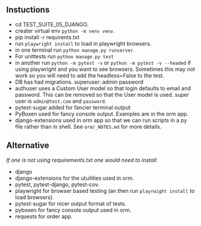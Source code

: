 ## Instuctions

- cd TEST_SUITE_05_DJANGO.
- creater virtual env `python -m venv venv`.
- pip install -r requirents.txt
- run `playwright install` to load in playwright browsers.
- in one terminal run `python manage.py runserver`.
- For unittests run `python manage.py test`
- in another run `python -m pytest -v` or `python -m pytest -v --headed` if using  playwright and you want to see browsers. Sometimes this may not work so you will need to add the headless=False to the test.
- DB has had migrations. superuser: admin password
- authuser uses a Custom User model so that login defaults to email and password. This can be removed so that the User model is used. super user is `admin@test.com` and `password`.
- pytest-sugar added for fancier terminal output
- PyBoxen used for fancy console output. Examples are in the orm app.
- django-extensions used in orm app so that we can run scripts in a py file rather than in shell. See `orm/_NOTES.md` for more details.

## Alternative

*If one is not using requirements.txt one would need to install:*

- django
- django-extensions for the utuilities used in orm.
- pytest, pytest-django, pytest-cov.
- playwright for browser based testing (an then run `playrwight install` to load browsers).
- pytest-sugar for nicer output format of tests.
- pyboxen for fancy console output used in orm.
- requests for order app.